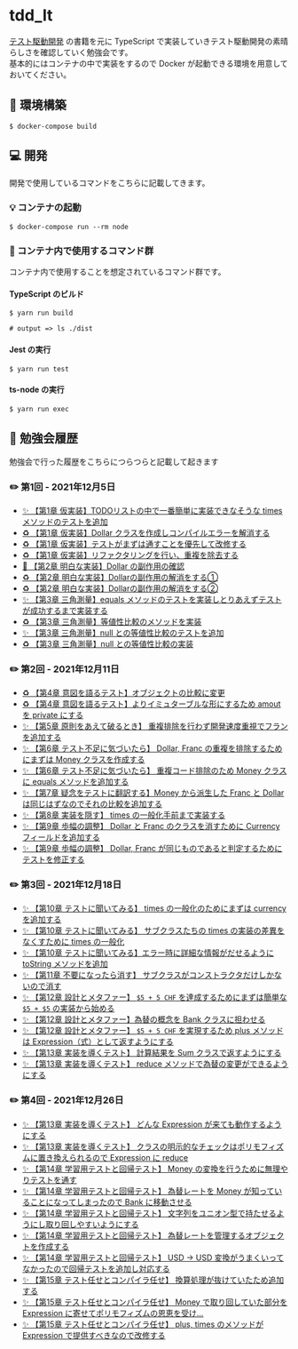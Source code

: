 # tdd_lt

[テスト駆動開発](https://www.amazon.co.jp/dp/B077D2L69C/ref=dp-kindle-redirect?_encoding=UTF8&btkr=1) の書籍を元に TypeScript で実装していきテスト駆動開発の素晴らしさを確認していく勉強会です。  
基本的にはコンテナの中で実装をするので Docker が起動できる環境を用意しておいてください。

## 💪 環境構築

```shell
$ docker-compose build
```

## 💻 開発

開発で使用しているコマンドをこちらに記載してきます。

### 💡 コンテナの起動

```shell
$ docker-compose run --rm node
```

### 🤖 コンテナ内で使用するコマンド群

コンテナ内で使用することを想定されているコマンド群です。

#### TypeScript のビルド

```shell
$ yarn run build

# output => ls ./dist
```

#### Jest の実行

```shell
$ yarn run test
```

#### ts-node の実行

```shell
$ yarn run exec
```

## 📖 勉強会履歴

勉強会で行った履歴をこちらにつらつらと記載して起きます

### ✏️ 第1回 - 2021年12月5日

- [✨ 【第1章 仮実装】TODOリストの中で一番簡単に実装できなそうな times メソッドのテストを追加](https://github.com/dodonki1223/tdd_lt/commit/33bbf98f682119792122ae62fb229f5916a1adbc)
- [♻️ 【第1章 仮実装】Dollar クラスを作成しコンパイルエラーを解消する](https://github.com/dodonki1223/tdd_lt/commit/c35c4c3f99fac25d4e3d4bc1d789bcdb3be581ca)
- [♻️ 【第1章 仮実装】テストがまずは通すことを優先して改修する](https://github.com/dodonki1223/tdd_lt/commit/77b7422f8b1b0fa9a2f0b243fe645ab949d4298c)
- [♻️ 【第1章 仮実装】リファクタリングを行い、重複を除去する](https://github.com/dodonki1223/tdd_lt/commit/e321a47cc22adfb5ac14648e71559d4c8932bfc7)
- [🐛 【第2章 明白な実装】Dollar の副作用の確認](https://github.com/dodonki1223/tdd_lt/commit/2a65e8619910ab6656a858fb99b11c5c1d34cb0d)
- [♻️ 【第2章 明白な実装】Dollarの副作用の解消をする①](https://github.com/dodonki1223/tdd_lt/commit/119ae2327b85c4a8d6f2cdaeab40b77de6deb65f) 
- [♻️ 【第2章 明白な実装】Dollarの副作用の解消をする②](https://github.com/dodonki1223/tdd_lt/commit/0570b0f580fd67e655a4af3cc6d7e075a732af30)
- [✨ 【第3章 三角測量】equals メソッドのテストを実装しとりあえずテストが成功するまで実装する](https://github.com/dodonki1223/tdd_lt/commit/cae0187aa790c22a18eec12a156d6f3af82ed998)
- [♻️ 【第3章 三角測量】等値性比較のメソッドを実装](https://github.com/dodonki1223/tdd_lt/commit/e9da67702436db650ba0f8c103331171d93dfec9)
- [✨ 【第3章 三角測量】null との等値性比較のテストを追加](https://github.com/dodonki1223/tdd_lt/commit/c5788d549ffcb28c48d4f9de0aa99742818e3e82)
- [♻️ 【第3章 三角測量】null との等値性比較の実装](https://github.com/dodonki1223/tdd_lt/commit/2b76bae906c49c90c83aaac5a344a752e51665a5)

### ✏️ 第2回 - 2021年12月11日

- [♻️ 【第4章 意図を語るテスト】オブジェクトの比較に変更](https://github.com/dodonki1223/tdd_lt/commit/a7096e0db3992b90203a67b617b406a667c33ac0)
- [♻️ 【第4章 意図を語るテスト】よりイミュターブルな形にするため amout を private にする](https://github.com/dodonki1223/tdd_lt/commit/9add07509892fd125df4cb42f58606d5d6f37017)
- [✨ 【第5章 原則をあえて破るとき】 重複排除を行わず開発速度重視でフランを追加する](https://github.com/dodonki1223/tdd_lt/commit/9abaafcfc071967483191dff8db2e40b6b3388f8)
- [✨ 【第6章 テスト不足に気づいたら】 Dollar, Franc の重複を排除するためにまずは Money クラスを作成する](https://github.com/dodonki1223/tdd_lt/commit/ce47286cef0dd8b853df7c592758b5d70b08b1b5)
- [✨ 【第6章 テスト不足に気づいたら】 重複コード排除のため Money クラスに equals メソッドを追加する](https://github.com/dodonki1223/tdd_lt/commit/e8384a91d93a1c36f0da0708aa6ea96da73bfa41)
- [✨ 【第7章 疑念をテストに翻訳する】Money から派生した Franc と Dollar は同じはずなのでそれの比較を追加する](https://github.com/dodonki1223/tdd_lt/commit/870259bbd386046b9aa3125b47b322eb57f6bcda)
- [✨ 【第8章 実装を隠す】 times の一般化手前まで実装する](https://github.com/dodonki1223/tdd_lt/commit/76f698980ededd5b6db281be0947409580a271b1)
- [✨ 【第9章 歩幅の調整】 Dollar と Franc のクラスを消すために Currency フィールドを追加する](https://github.com/dodonki1223/tdd_lt/commit/0ce7c6fff2f3338ec7ce0fbcc6f7d4bf5b2dd844)
- [✨ 【第9章 歩幅の調整】 Dollar, Franc が同じものであると判定するためにテストを修正する](https://github.com/dodonki1223/tdd_lt/commit/c5cbe96488c98dd548c17a0ed9e93ba68eaf9521)

### ✏️ 第3回 - 2021年12月18日

- [✨ 【第10章 テストに聞いてみる】 times の一般化のためにまずは currency を追加する](https://github.com/dodonki1223/tdd_lt/commit/3d8d5905e1eef4726ac4ad9a9161983b10c388a1)
- [✨ 【第10章 テストに聞いてみる】 サブクラスたちの times の実装の差異をなくすために times の一般化](https://github.com/dodonki1223/tdd_lt/commit/87cfc55cce33039764b3fb0a60af13e68d6c0811)
- [✨ 【第10章 テストに聞いてみる】エラー時に詳細な情報がだせるように toString メソッドを追加](https://github.com/dodonki1223/tdd_lt/commit/b051685acb811af4e626d52b289ec3befe2966dd)
- [✨ 【第11章 不要になったら消す】 サブクラスがコンストラクタだけしかないので消す](https://github.com/dodonki1223/tdd_lt/commit/f7a5ed85b7ffec84b11f790c3e8ed8df5a6eab8a)
- [✨ 【第12章 設計とメタファー】 `$5 + 5 CHF` を達成するためにまずは簡単な `$5 + $5` の実装から始める](https://github.com/dodonki1223/tdd_lt/commit/f293db00efcae98249122fcf8e26d6b053577146)
- [✨ 【第12章 設計とメタファー】為替の概念を Bank クラスに担わせる](https://github.com/dodonki1223/tdd_lt/commit/325811cb23dc8cdb3eaa8c49318b6732a711b6bf)
- [✨ 【第12章 設計とメタファー】 `$5 + 5 CHF` を実現するため plus メソッドは Expression（式）として返すようにする](https://github.com/dodonki1223/tdd_lt/commit/da1c24cbf6023f0b45edc43d53ef635b08a27089)
- [✨ 【第13章 実装を導くテスト】 計算結果を Sum クラスで返すようにする](https://github.com/dodonki1223/tdd_lt/commit/97175427a082a56d0b11db8e559c11e49928a3c6)
- [✨ 【第13章 実装を導くテスト】 reduce メソッドで為替の変更ができるようにする](https://github.com/dodonki1223/tdd_lt/commit/6b434b2caaae445836ad1a06fdedc4fae007d61b)

### ✏️ 第4回 - 2021年12月26日

- [✨ 【第13章 実装を導くテスト】 どんな Expression が来ても動作するようにする](https://github.com/dodonki1223/tdd_lt/commit/6b05006964cad042423b6826f59e6f793775a3d4)
- [✨ 【第13章 実装を導くテスト】 クラスの明示的なチェックはポリモフィズムに置き換えられるので Expression に reduce](https://github.com/dodonki1223/tdd_lt/commit/5422b3a1a50939ea5b229253d335f62b86cf6d1c)
- [✨ 【第14章 学習用テストと回帰テスト】 Money の変換を行うために無理やりテストを通す](https://github.com/dodonki1223/tdd_lt/commit/0b95524021b935fae02f425a5a99ca090830bd1f)
- [✨ 【第14章 学習用テストと回帰テスト】 為替レートを Money が知っていることになってしまったので Bank に移動させる](https://github.com/dodonki1223/tdd_lt/commit/5ce513042a9feff4a6ed9fbfc8c7e0adf680c5e5)
- [✨ 【第14章 学習用テストと回帰テスト】 文字列をユニオン型で持たせるようにし取り回しやすいようにする](https://github.com/dodonki1223/tdd_lt/commit/de1ed37f6ef5e5b2732b8d6f87aa6ee3c641a4ca)
- [✨ 【第14章 学習用テストと回帰テスト】 為替レートを管理するオブジェクトを作成する](https://github.com/dodonki1223/tdd_lt/commit/1d5210290ecb2758d205fefd7ef7d8d3a89f6caa)
- [✨ 【第14章 学習用テストと回帰テスト】 USD → USD 変換がうまくいってなかったので回帰テストを追加し対応する](https://github.com/dodonki1223/tdd_lt/commit/6f3652d975ff40df22f8cc7ec1f7bb3b9d68940c)
- [✨ 【第15章 テスト任せとコンパイラ任せ】 換算処理が抜けていたため追加する](https://github.com/dodonki1223/tdd_lt/commit/fa24b22d06b8b32409bfdb45b6a297c8cefb52b3)
- [✨ 【第15章 テスト任せとコンパイラ任せ】 Money で取り回していた部分を Expression に寄せてポリモフィズムの恩恵を受け…](https://github.com/dodonki1223/tdd_lt/commit/cc00e167c0bd72308dfaaac56d0b299e6bf0164a)
- [✨ 【第15章 テスト任せとコンパイラ任せ】 plus, times のメソッドが Expression で提供すべきなので改修する](https://github.com/dodonki1223/tdd_lt/commit/84f5b2c1f4f91f806a48e3cf01074534567ee1fa)
